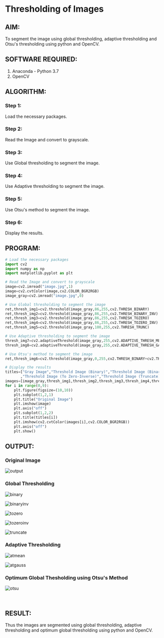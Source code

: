 # Thresholding of Images
## AIM:
To segment the image using global thresholding, adaptive thresholding and Otsu's thresholding using python and OpenCV.

## SOFTWARE REQUIRED:
1. Anaconda - Python 3.7
2. OpenCV

## ALGORITHM:

### Step 1:
Load the necessary packages.

### Step 2:
Read the Image and convert to grayscale.

### Step 3:
Use Global thresholding to segment the image.

### Step 4:
Use Adaptive thresholding to segment the image.

### Step 5:
Use Otsu's method to segment the image.

### Step 6:
Display the results.

## PROGRAM:

```python
# Load the necessary packages
import cv2
import numpy as np
import matplotlib.pyplot as plt

# Read the Image and convert to grayscale
image=cv2.imread("image.jpg",1)
image=cv2.cvtColor(image,cv2.COLOR_BGR2RGB)
image_gray=cv2.imread("image.jpg",0)

# Use Global thresholding to segment the image
ret,thresh_img1=cv2.threshold(image_gray,86,255,cv2.THRESH_BINARY)
ret,thresh_img2=cv2.threshold(image_gray,86,255,cv2.THRESH_BINARY_INV)
ret,thresh_img3=cv2.threshold(image_gray,86,255,cv2.THRESH_TOZERO)
ret,thresh_img4=cv2.threshold(image_gray,86,255,cv2.THRESH_TOZERO_INV)
ret,thresh_img5=cv2.threshold(image_gray,100,255,cv2.THRESH_TRUNC)

# Use Adaptive thresholding to segment the image
thresh_img7=cv2.adaptiveThreshold(image_gray,255,cv2.ADAPTIVE_THRESH_MEAN_C,cv2.THRESH_BINARY,11,2)
thresh_img8=cv2.adaptiveThreshold(image_gray,255,cv2.ADAPTIVE_THRESH_GAUSSIAN_C,cv2.THRESH_BINARY,11,2)

# Use Otsu's method to segment the image 
ret,thresh_img6=cv2.threshold(image_gray,0,255,cv2.THRESH_BINARY+cv2.THRESH_OTSU)

# Display the results
titles=["Gray Image","Threshold Image (Binary)","Threshold Image (Binary Inverse)","Threshold Image (To Zero)"
       ,"Threshold Image (To Zero-Inverse)","Threshold Image (Truncate)","Otsu","Adaptive Threshold (Mean)","Adaptive Threshold (Gaussian)"]
images=[image_gray,thresh_img1,thresh_img2,thresh_img3,thresh_img4,thresh_img5,thresh_img6,thresh_img7,thresh_img8]
for i in range(0,9):
    plt.figure(figsize=(10,10))
    plt.subplot(1,2,1)
    plt.title("Original Image")
    plt.imshow(image)
    plt.axis("off")
    plt.subplot(1,2,2)
    plt.title(titles[i])
    plt.imshow(cv2.cvtColor(images[i],cv2.COLOR_BGR2RGB))
    plt.axis("off")
    plt.show()
```
## OUTPUT:

### Original Image
![output](https://user-images.githubusercontent.com/94169913/170804197-03651e68-9602-4cad-97e5-8bf656b25ea2.png)
<br>

### Global Thresholding
![binary](https://user-images.githubusercontent.com/94169913/170804215-9ebf1488-48f6-41b6-9ec1-742318a55214.png)
<br>

![binaryinv](https://user-images.githubusercontent.com/94169913/170804220-4bcc4b01-3298-4e0b-89c8-4b5fa34f505f.png)
<br>

![tozero](https://user-images.githubusercontent.com/94169913/170804228-b31f47fc-85a4-4fa0-89f2-e28bf3466ebe.png)
<br>

![tozeroinv](https://user-images.githubusercontent.com/94169913/170804233-6760ca96-d7e5-4ab9-b22d-20b6dab7ee10.png)
<br>

![truncate](https://user-images.githubusercontent.com/94169913/170804241-3975793c-6bf2-4548-9751-42c49400cda7.png)
<br>

### Adaptive Thresholding
![atmean](https://user-images.githubusercontent.com/94169913/170804257-8db21a81-3783-461f-886e-240232844b43.png)
<br>

![atgauss](https://user-images.githubusercontent.com/94169913/170804270-0a8c86ca-04ce-4ab5-9d14-b81e692162c5.png)
<br>

### Optimum Global Thesholding using Otsu's Method
![otsu](https://user-images.githubusercontent.com/94169913/170804281-771feca2-1675-4491-8b00-3149140aba2e.png)

<br>


## RESULT:
Thus the images are segmented using global thresholding, adaptive thresholding and optimum global thresholding using python and OpenCV.

